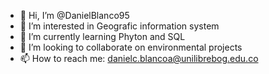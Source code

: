 - 👋 Hi, I’m @DanielBlanco95
- 👀 I’m interested in Geografic information system
- 🌱 I’m currently learning Phyton and SQL
- 💞️ I’m looking to collaborate on environmental projects
- 📫 How to reach me: danielc.blancoa@unilibrebog.edu.co

<!---
DanielBlanco95/DanielBlanco95 is a ✨ special ✨ repository because its `README.md` (this file) appears on your GitHub profile.
You can click the Preview link to take a look at your changes.
--->
